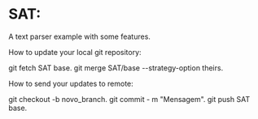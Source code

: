 SAT:
=========
A text parser example with some features.


How to update your local git repository:

git fetch SAT base.
git merge SAT/base --strategy-option theirs.
  
How to send your updates to remote:

git checkout -b novo_branch.
git commit - m "Mensagem".
git push SAT base.
